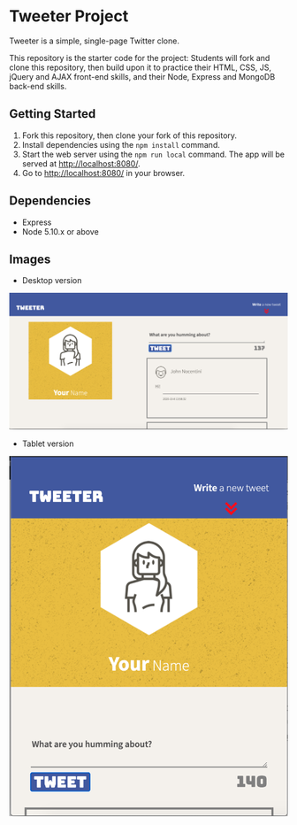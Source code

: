 # Tweeter Project

Tweeter is a simple, single-page Twitter clone.

This repository is the starter code for the project: Students will fork and clone this repository, then build upon it to practice their HTML, CSS, JS, jQuery and AJAX front-end skills, and their Node, Express and MongoDB back-end skills.

## Getting Started

1. Fork this repository, then clone your fork of this repository.
2. Install dependencies using the `npm install` command.
3. Start the web server using the `npm run local` command. The app will be served at <http://localhost:8080/>.
4. Go to <http://localhost:8080/> in your browser.

## Dependencies

- Express
- Node 5.10.x or above

## Images

- Desktop version

![Desktop version](https://github.com/Vera-Galenko/tweeter/blob/master/docs/Desktop_tweeter.png)

- Tablet version

![Tablet version](https://github.com/Vera-Galenko/tweeter/blob/master/docs/Tablet_tweeter.png)